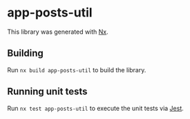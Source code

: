 # app-posts-util

This library was generated with [Nx](https://nx.dev).

## Building

Run `nx build app-posts-util` to build the library.

## Running unit tests

Run `nx test app-posts-util` to execute the unit tests via [Jest](https://jestjs.io).
